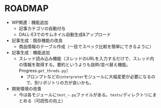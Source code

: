 # ROADMAP

- WP関連：機能追加
    - 記事カテゴリの自動付与
    - DALL-E3でのサムネイル自動生成&アップロード
- 記事生成：既存機能の改良
    - 商品情報のテーブル作成（一目でスペック比較を簡単にできるように）
- 記事生成：機能追加
    - スレッド読み込み機能（スレッドのURLを入力するだけで、スレッド内の情報を取得する。要約というよりも抜粋/並べ替え機能。Progress.`get_threds.py`）
        - プロンプトなどの`interpreter`モジュールに大幅変更が必要になるので、別リポジトリの方が良いかも。
- 開発環境の改善
    - 今は各モジュールに`test_~.py`ファイルがある。`tests/`ディレクトリにまとめる（可読性の向上）